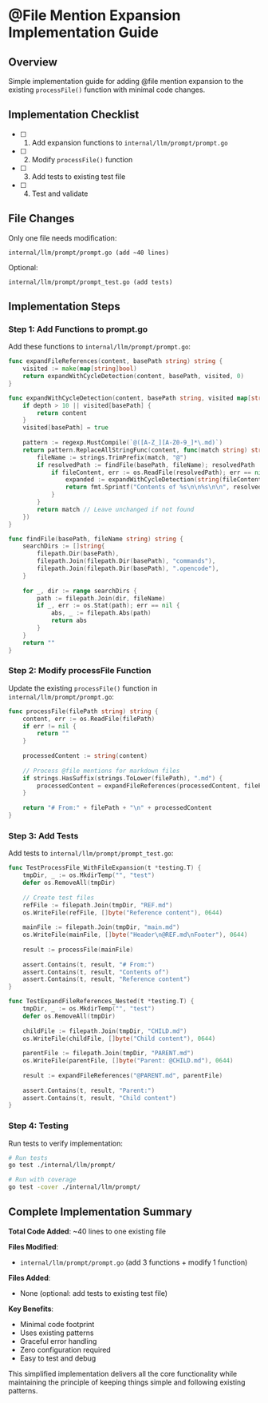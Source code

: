 # @File Mention Expansion Implementation Guide

## Overview

Simple implementation guide for adding @file mention expansion to the existing `processFile()` function with minimal code changes.

## Implementation Checklist

- [ ] 1. Add expansion functions to `internal/llm/prompt/prompt.go`
- [ ] 2. Modify `processFile()` function
- [ ] 3. Add tests to existing test file
- [ ] 4. Test and validate

## File Changes

Only one file needs modification:
```
internal/llm/prompt/prompt.go (add ~40 lines)
```

Optional:
```
internal/llm/prompt/prompt_test.go (add tests)
```

## Implementation Steps

### Step 1: Add Functions to prompt.go

Add these functions to `internal/llm/prompt/prompt.go`:

```go
func expandFileReferences(content, basePath string) string {
    visited := make(map[string]bool)
    return expandWithCycleDetection(content, basePath, visited, 0)
}

func expandWithCycleDetection(content, basePath string, visited map[string]bool, depth int) string {
    if depth > 10 || visited[basePath] {
        return content
    }
    visited[basePath] = true
    
    pattern := regexp.MustCompile(`@([A-Z_][A-Z0-9_]*\.md)`)
    return pattern.ReplaceAllStringFunc(content, func(match string) string {
        fileName := strings.TrimPrefix(match, "@")
        if resolvedPath := findFile(basePath, fileName); resolvedPath != "" {
            if fileContent, err := os.ReadFile(resolvedPath); err == nil {
                expanded := expandWithCycleDetection(string(fileContent), resolvedPath, visited, depth+1)
                return fmt.Sprintf("Contents of %s\n\n%s\n\n", resolvedPath, expanded)
            }
        }
        return match // Leave unchanged if not found
    })
}

func findFile(basePath, fileName string) string {
    searchDirs := []string{
        filepath.Dir(basePath),
        filepath.Join(filepath.Dir(basePath), "commands"),
        filepath.Join(filepath.Dir(basePath), ".opencode"),
    }
    
    for _, dir := range searchDirs {
        path := filepath.Join(dir, fileName)
        if _, err := os.Stat(path); err == nil {
            abs, _ := filepath.Abs(path)
            return abs
        }
    }
    return ""
}
```

### Step 2: Modify processFile Function

Update the existing `processFile()` function in `internal/llm/prompt/prompt.go`:

```go
func processFile(filePath string) string {
    content, err := os.ReadFile(filePath)
    if err != nil {
        return ""
    }
    
    processedContent := string(content)
    
    // Process @file mentions for markdown files
    if strings.HasSuffix(strings.ToLower(filePath), ".md") {
        processedContent = expandFileReferences(processedContent, filePath)
    }
    
    return "# From:" + filePath + "\n" + processedContent
}
```

### Step 3: Add Tests

Add tests to `internal/llm/prompt/prompt_test.go`:

```go
func TestProcessFile_WithFileExpansion(t *testing.T) {
    tmpDir, _ := os.MkdirTemp("", "test")
    defer os.RemoveAll(tmpDir)
    
    // Create test files
    refFile := filepath.Join(tmpDir, "REF.md")
    os.WriteFile(refFile, []byte("Reference content"), 0644)
    
    mainFile := filepath.Join(tmpDir, "main.md")
    os.WriteFile(mainFile, []byte("Header\n@REF.md\nFooter"), 0644)
    
    result := processFile(mainFile)
    
    assert.Contains(t, result, "# From:")
    assert.Contains(t, result, "Contents of")
    assert.Contains(t, result, "Reference content")
}

func TestExpandFileReferences_Nested(t *testing.T) {
    tmpDir, _ := os.MkdirTemp("", "test")
    defer os.RemoveAll(tmpDir)
    
    childFile := filepath.Join(tmpDir, "CHILD.md")
    os.WriteFile(childFile, []byte("Child content"), 0644)
    
    parentFile := filepath.Join(tmpDir, "PARENT.md")
    os.WriteFile(parentFile, []byte("Parent: @CHILD.md"), 0644)
    
    result := expandFileReferences("@PARENT.md", parentFile)
    
    assert.Contains(t, result, "Parent:")
    assert.Contains(t, result, "Child content")
}
```

### Step 4: Testing

Run tests to verify implementation:

```bash
# Run tests
go test ./internal/llm/prompt/

# Run with coverage
go test -cover ./internal/llm/prompt/
```

## Complete Implementation Summary

**Total Code Added**: ~40 lines to one existing file

**Files Modified**:
- `internal/llm/prompt/prompt.go` (add 3 functions + modify 1 function)

**Files Added**:
- None (optional: add tests to existing test file)

**Key Benefits**:
- Minimal code footprint
- Uses existing patterns
- Graceful error handling
- Zero configuration required
- Easy to test and debug

This simplified implementation delivers all the core functionality while maintaining the principle of keeping things simple and following existing patterns.